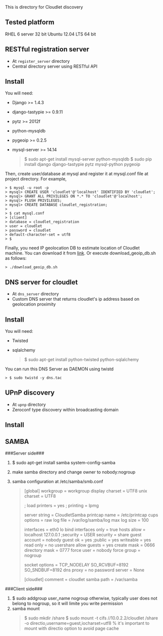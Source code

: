 This is directory for Cloudlet discovery

Tested platform
--------------------
RHEL 6 server 32 bit
Ubuntu 12.04 LTS 64 bit


RESTful registration server
----------------------------
- At ``register_server`` directory
- Central directory server using RESTful API

## Install ##
You will need:
* Django >= 1.4.3
* django-tastypie >= 0.9.11
* pytz >= 2012f
* python-mysqldb
* pygeoip >= 0.2.5
* mysql-server >= 14.14

	> $ sudo apt-get install mysql-server python-mysqldb
	> $ sudo pip install django django-tastypie pytz mysql-python pygeoip

Then, create user/database at mysql and register it at mysql.conf file at
project directory. For example,

	> $ mysql -u root -p 
	> mysql> CREATE USER 'cloudlet'@'localhost' IDENTIFIED BY 'cloudlet';
	> mysql> GRANT ALL PRIVILEGES ON *.* TO 'cloudlet'@'localhost';
	> mysql> FLUSH PRIVILEGES;
	> mysql> CREATE DATABASE cloudlet_registration;
	>
	> $ cat mysql.conf 
	> [client]
	> database = cloudlet_registration
	> user = cloudlet
	> password = cloudlet
	> default-character-set = utf8
	> $

Finally, you need IP geolocation DB to estimate location of Cloudlet machine.
You can download it from [link](http://dev.maxmind.com/geoip/geolite).
Or execute download_geoip_db.sh as follows:

	> ./download_geoip_db.sh


DNS server for cloudlet
-----------------------------
- At ``dns_server`` directory
- Custom DNS server that returns cloudlet's ip address based on geolocation proximity

## Install ##
You will need:
* Twisted
* sqlalchemy

	> $ sudo apt-get install python-twisted python-sqlalchemy


You can run this DNS Server as DAEMON using twistd

	> $ sudo twistd -y dns.tac

UPnP discovery
--------------------
- At ``upnp`` directory
- Zeroconf type discovery within broadcasting domain

## Install ##



SAMBA
--------------------
###Server side###
1. $ sudo apt-get install samba system-config-samba
2. make samba directory and change owner to nobody:nogroup
3. samba configuration at /etc/samba/smb.conf

	> [global]
	> workgroup = workgroup
	> display charset = UTF8
	> unix charset = UTF8
	> 
	> ; load printers = yes
	> ; printing = lpmg
	> 
	> server string = CloudletSamba
	> printcap name = /etc/printcap
	> cups options = raw
	> log file = /var/log/samba/log
	> max log size = 100
	> 
	> interfaces = eth0 lo
	> bind interfaces only = true
	> hosts allow = localhost 127.0.0.1
	> ;security = USER
	> security = share
	> guest account = nobody
	> guest ok = yes
	> ;public = yes
	> writeable = yes
	> read only = no
	> usershare allow guests = yes 
	> create mask = 0666
	> directory mask = 0777
	> force user = nobody
	> force group = nogroup
	> 
	> socket options = TCP_NODELAY SO_RCVBUF=8192 SO_SNDBUF=8192
	> dns proxy = no
	> password server = None
	> 
	> [cloudlet]
	> comment = cloudlet samba
	> path = /var/samba
	>  

###Client side###
1. $ sudo addgroup user_name nogroup
	otherwise, typically user does not belong to nogroup, so it will limite you write permission
2. samba mount
	> $ sudo mkdir /share
	> $ sudo mount -t cifs //10.0.2.2/cloudlet /share -o directio,username=guest,iocharset=utf8
	> % it's important to mount with directio option to avoid page cache

